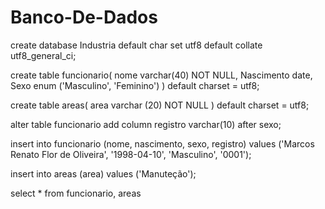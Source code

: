 # Banco-De-Dados
create database Industria
default char set utf8
default collate utf8_general_ci;

create table funcionario(
nome varchar(40) NOT NULL,
Nascimento date,
Sexo enum ('Masculino', 'Feminino')
) default charset = utf8;

create table areas(
area varchar (20) NOT NULL
) default charset = utf8;

alter table funcionario
add column registro varchar(10) after sexo;

insert into funcionario
(nome, nascimento, sexo, registro)
values
('Marcos Renato Flor de Oliveira', '1998-04-10', 'Masculino', '0001');

insert into areas
(area)
values
('Manuteção');

select * from funcionario, areas
